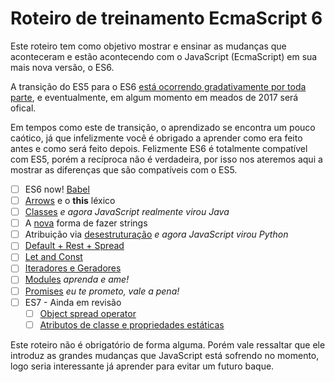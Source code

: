 # Roteiro de treinamento EcmaScript 6

Este roteiro tem como objetivo mostrar e ensinar as mudanças que aconteceram e estão acontecendo com o JavaScript (EcmaScript) em sua mais nova versão, o ES6.

A transição do ES5 para o ES6 [está ocorrendo gradativamente por toda parte](https://kangax.github.io/compat-table/es6/), e eventualmente, em algum momento em meados de 2017 será ofical.

Em tempos como este de transição, o aprendizado se encontra um pouco caótico, já que infelizmente você é obrigado a aprender como era feito antes e como será feito depois. Felizmente ES6 é totalmente compatível com ES5, porém a recíproca não é verdadeira, por isso nos ateremos aqui a mostrar as diferenças que são compatíveis com o ES5.

- [ ] ES6 now! [Babel](https://babeljs.io/docs/setup/#installation)
- [ ] [Arrows](https://www.sitepoint.com/es6-arrow-functions-new-fat-concise-syntax-javascript/) e o **this** léxico
- [ ] [Classes](https://developer.mozilla.org/en-US/docs/Web/JavaScript/Reference/Classes) _e agora JavaScript realmente virou Java_
- [ ] A [nova](https://developers.google.com/web/updates/2015/01/ES6-Template-Strings) forma de fazer strings
- [ ] Atribuição via [desestruturação](https://hacks.mozilla.org/2015/05/es6-in-depth-destructuring/) _e agora JavaScript virou Python_
- [ ] [Default + Rest + Spread](https://medium.com/ecmascript-2015/default-rest-spread-f3ab0d2e0a5e#.h2f4emzhn)
- [ ] [Let and Const](https://www.sitepoint.com/preparing-ecmascript-6-let-const/)
- [ ] [Iteradores e Geradores](https://developer.mozilla.org/en-US/docs/Web/JavaScript/Guide/Iterators_and_Generators)
- [ ] [Modules](https://www.sitepoint.com/understanding-es6-modules/) _aprenda e ame!_
- [ ] [Promises](http://www.datchley.name/es6-promises/) _eu te prometo, vale a pena!_
- [ ] ES7 - Ainda em revisão
    - [ ] [Object spread operator](https://github.com/sebmarkbage/ecmascript-rest-spread)
    - [ ] [Atributos de classe e propriedades estáticas](https://babeljs.io/docs/plugins/transform-class-properties/)
	
Este roteiro não é obrigatório de forma alguma. Porém vale ressaltar que ele introduz as grandes mudanças que JavaScript está sofrendo no momento, logo seria interessante já aprender para evitar um futuro baque.